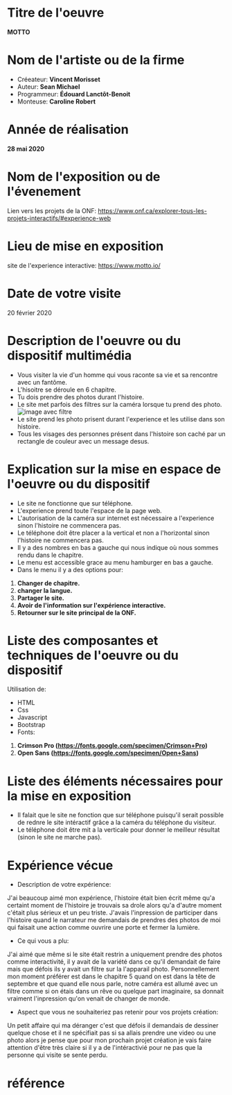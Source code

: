# Titre de l'oeuvre
**MOTTO**
# Nom de l'artiste ou de la firme
- Créeateur: **Vincent Morisset**
- Auteur: **Sean Michael**
- Programmeur: **Édouard Lanctôt-Benoit**
- Monteuse: **Caroline Robert**
# Année de réalisation
**28 mai 2020**
# Nom de l'exposition ou de l'évenement
Lien vers les projets de la ONF: https://www.onf.ca/explorer-tous-les-projets-interactifs/#experience-web
# Lieu de mise en exposition
site de l'experience interactive: https://www.motto.io/
# Date de votre visite
20 février 2020
# Description de l'oeuvre ou du dispositif multimédia
- Vous visiter la vie d'un homme qui vous raconte sa vie et sa rencontre avec un fantôme.
- L'hisoitre se déroule en 6 chapitre.
- Tu dois prendre des photos durant l'histoire.
- Le site met parfois des filtres sur la caméra lorsque tu prend des photo.
  ![image avec filtre](/photographies/photos/)
- Le site prend les photo prisent durant l'experience et les utilise dans son histoire.
- Tous les visages des personnes présent dans l'histoire son caché par un rectangle de couleur avec un message desus.
# Explication sur la mise en espace de l'oeuvre ou du dispositif
- Le site ne fonctionne que sur téléphone.
- L'experience prend toute l'espace de la page web.
- L'autorisation de la caméra sur internet est nécessaire a l'experience sinon l'histoire ne commencera pas.
- Le téléphone doit être placer a la vertical et non a l'horizontal sinon l'histoire ne commencera pas.
- Il y a des nombres en bas a gauche qui nous indique où nous sommes rendu dans le chapitre.
- Le menu est accessible grace au menu hamburger en bas a gauche.
- Dans le menu il y a des options pour:
1. **Changer de chapitre.**
2. **changer la langue.**
3. **Partager le site.**
4. **Avoir de l'information sur l'expérience interactive.**
5. **Retourner sur le site principal de la ONF.**
# Liste des composantes et techniques de l'oeuvre ou du dispositif
Utilisation de:
 - HTML
 - Css
 - Javascript
 - Bootstrap
 - Fonts:
 1. **Crimson Pro (https://fonts.google.com/specimen/Crimson+Pro)**
 2. **Open Sans (https://fonts.google.com/specimen/Open+Sans)**
# Liste des éléments nécessaires pour la mise en exposition
- Il falait que le site ne fonction que sur téléphone puisqu'il serait possible de rednre le site intéractif grâce a la caméra du téléphone du visiteur.
- Le téléphone doit être mit a la verticale pour donner le meilleur résultat (sinon le site ne marche pas).
# Expérience vécue
- Description de votre expérience:

 J'ai beaucoup aimé mon expérience, l'histoire était bien écrit même qu'a certaint moment de l'histoire je trouvais sa drole alors qu'a d'autre moment c'était plus sérieux et un peu triste. J'avais l'inpression de participer dans l'histoire quand le narrateur me demandais de prendres des photos de moi qui faisait une action comme ouvrire une porte et fermer la lumière.
 
- Ce qui vous a plu:

J'ai aimé que même si le site était restrin a uniquement prendre des photos comme interactivité, il y avait de la variété dans ce qu'il demandait de faire mais que défois ils y avait un filtre sur la l'apparail photo. Personnellement mon moment préférer est dans le chapitre 5 quand on est dans la tête de septembre et que quand elle nous parle, notre caméra est allumé avec un filtre comme si on étais dans un rêve ou quelque part imaginaire, sa donnait vraiment l'inpression qu'on venait de changer de monde.

- Aspect que vous ne souhaiteriez pas retenir pour vos projets création:
 
Un petit affaire qui ma déranger c'est que défois il demandais de dessiner quelque chose et il ne spécifiait pas si sa allais prendre une video ou une photo alors je pense que pour mon prochain projet création je vais faire attention d'être très claire si il y a de l'intéractivié pour ne pas que la personne qui visite se sente perdu.
# référence
